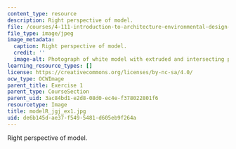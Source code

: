 ```yaml
---
content_type: resource
description: Right perspective of model.
file: /courses/4-111-introduction-to-architecture-environmental-design-spring-2014/de6b145dae37f5495481d605eb9f264a_modelR_jgj_ex1.jpg
file_type: image/jpeg
image_metadata:
  caption: Right perspective of model.
  credit: ''
  image-alt: Photograph of white model with extruded and intersecting planes.
learning_resource_types: []
license: https://creativecommons.org/licenses/by-nc-sa/4.0/
ocw_type: OCWImage
parent_title: Exercise 1
parent_type: CourseSection
parent_uid: 3ac84bd1-e2d8-08d0-ec4e-f378022801f6
resourcetype: Image
title: modelR_jgj_ex1.jpg
uid: de6b145d-ae37-f549-5481-d605eb9f264a
---
```

Right perspective of model.